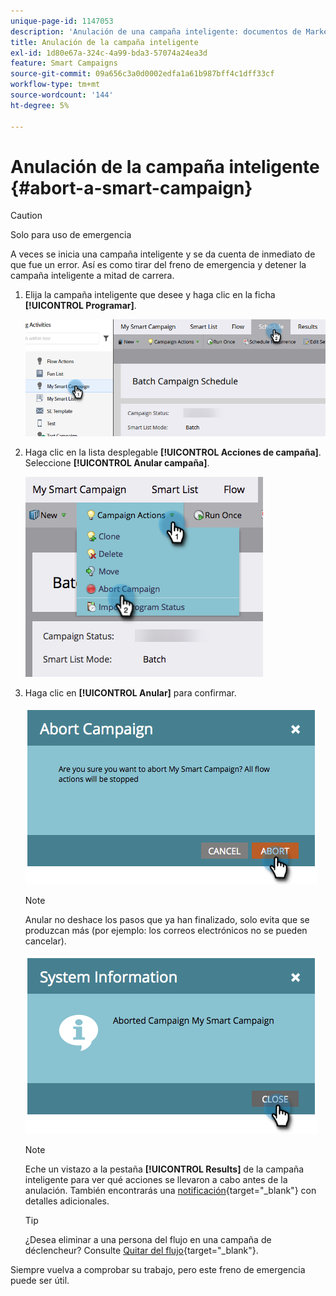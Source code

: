 ```yaml
---
unique-page-id: 1147053
description: 'Anulación de una campaña inteligente: documentos de Marketo, documentación del producto'
title: Anulación de la campaña inteligente
exl-id: 1d80e67a-324c-4a99-bda3-57074a24ea3d
feature: Smart Campaigns
source-git-commit: 09a656c3a0d0002edfa1a61b987bff4c1dff33cf
workflow-type: tm+mt
source-wordcount: '144'
ht-degree: 5%

---
```


# Anulación de la campaña inteligente {#abort-a-smart-campaign}

>[!CAUTION]
>
>Solo para uso de emergencia

A veces se inicia una campaña inteligente y se da cuenta de inmediato de que fue un error. Así es como tirar del freno de emergencia y detener la campaña inteligente a mitad de carrera.

1. Elija la campaña inteligente que desee y haga clic en la ficha **[!UICONTROL Programar]**.

   ![](assets/abort-a-smart-campaign-1.png)

1. Haga clic en la lista desplegable **[!UICONTROL Acciones de campaña]**. Seleccione **[!UICONTROL Anular campaña]**.

   ![](assets/abort-a-smart-campaign-2.png)

1. Haga clic en **[!UICONTROL Anular]** para confirmar.

   ![](assets/abort-a-smart-campaign-3.png)

   >[!NOTE]
   >
   >Anular no deshace los pasos que ya han finalizado, solo evita que se produzcan más (por ejemplo: los correos electrónicos no se pueden cancelar).

   ![](assets/abort-a-smart-campaign-4.png)

   >[!NOTE]
   >
   >Eche un vistazo a la pestaña **[!UICONTROL Results]** de la campaña inteligente para ver qué acciones se llevaron a cabo antes de la anulación. También encontrarás una [notificación](/help/marketo/product-docs/core-marketo-concepts/miscellaneous/understanding-notifications.md){target="_blank"} con detalles adicionales.

   >[!TIP]
   >
   >¿Desea eliminar a una persona del flujo en una campaña de déclencheur? Consulte [Quitar del flujo](/help/marketo/product-docs/core-marketo-concepts/smart-campaigns/flow-actions/remove-from-flow.md){target="_blank"}.

Siempre vuelva a comprobar su trabajo, pero este freno de emergencia puede ser útil.
